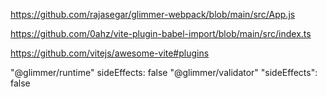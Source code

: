 https://github.com/rajasegar/glimmer-webpack/blob/main/src/App.js

https://github.com/0ahz/vite-plugin-babel-import/blob/main/src/index.ts

https://github.com/vitejs/awesome-vite#plugins


"@glimmer/runtime" sideEffects: false
"@glimmer/validator"  "sideEffects": false
